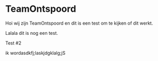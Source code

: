 # TeamOntspoord

Hoi wij zijn TeamOntspoord en dit is een test om te kijken of dit werkt.

Lalala dit is nog een test.

Test #2

ik wordasdkfj;laskjdgklalg;jS
